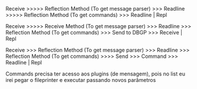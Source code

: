 ##

Receive >>>>> Reflection Method (To get message parser) >>> Readline >>>>> Reflection Method (To get commands) >>> Readline | Repl

Receive >>>>> Receive Method (To get message parser) >>> Readline >>> Reflection Method (To get commands) >>> Send to DBGP >>> Receive | Repl

Receive >>> Reflection Method (To get message parser) >>> Readline >>> Reflection Method (To get commands) >>>> Send >>> Command >>> Readline | Repl

Commands precisa ter acesso aos plugins (de mensagem), pois no list eu irei pegar o fileprinter e executar passando novos parâmetros

